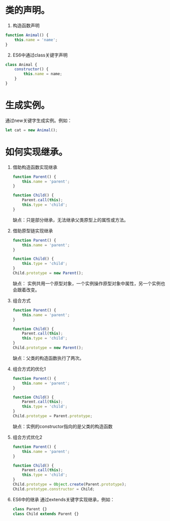 # 类的声明。

1. 构造函数声明

```javascript
function Animal() {
    this.name = 'name';
}
```
2. ES6中通过class关键字声明

```javascript
class Animal {
    constructor() {
        this.name = name;
    }
}
```
# 生成实例。

通过new关键字生成实例。例如：
```javascript
let cat = new Animal();
```
# 如何实现继承。

1. 借助构造函数实现继承

	```javascript
	function Parent() {
	    this.name = 'parent';
	}
	
	function Child() {
	    Parent.call(this);
	    this.type = 'child';
	}
	```
	缺点：只是部分继承，无法继承父类原型上的属性或方法。

2. 借助原型链实现继承

	```javascript
	function Parent() {
	    this.name = 'parent';
	}
	
	function Child() {
	    this.type = 'child';
	}
	Child.prototype = new Parent();
	```
	缺点： 实例共用一个原型对象，一个实例操作原型对象中属性，另一个实例也会跟着改变。

3. 组合方式

	```javascript
	function Parent() {
	    this.name = 'parent';
	}

	function Child() {
	    Parent.call(this);
	    this.type = 'child';
	}
	Child.prototype = new Parent();
	```
	
	缺点：父类的构造函数执行了两次。

4. 组合方式的优化1

	```javascript
	function Parent() {
	    this.name = 'parent';
	}
	
	function Child() {
	    Parent.call(this);
	    this.type = 'child';
	}
	Child.prototype = Parent.prototype;
	```
	
	缺点：实例的constructor指向的是父类的构造函数

5. 组合方式优化2

	```javascript
	function Parent() {
	    this.name = 'parent';
	}
	
	function Child() {
	    Parent.call(this);
	    this.type = 'child';
	}
	Child.prototype = Object.create(Parent.prototype);
	Child.prototype.constructor = Child;
	```

6. ES6中的继承
	通过extends关键字实现继承，例如：

	```javascript
	class Parent {}
	class Child extends Parent {}
	```



